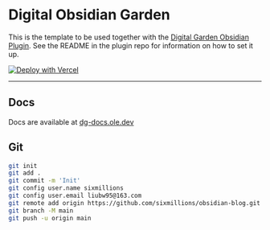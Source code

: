 # Digital Obsidian Garden
This is the template to be used together with the [Digital Garden Obsidian Plugin](https://github.com/oleeskild/Obsidian-Digital-Garden). 
See the README in the plugin repo for information on how to set it up.

[![Deploy with Vercel](https://vercel.com/button)](https://vercel.com/new/clone?repository-url=https://github.com/oleeskild/digitalgarden)

---
## Docs
Docs are available at [dg-docs.ole.dev](https://dg-docs.ole.dev/)

## Git

```bash
git init
git add .
git commit -m 'Init'
git config user.name sixmillions
git config user.email liubw95@163.com
git remote add origin https://github.com/sixmillions/obsidian-blog.git
git branch -M main
git push -u origin main
```